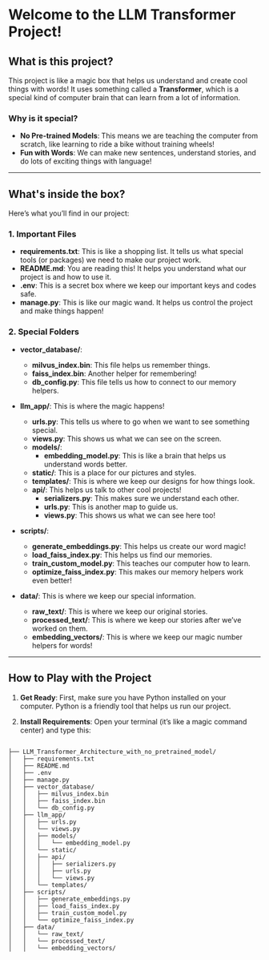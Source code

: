 # Welcome to the LLM Transformer Project!

## What is this project?

This project is like a magic box that helps us understand and create cool things with words! It uses something called a **Transformer**, which is a special kind of computer brain that can learn from a lot of information.

### Why is it special?

- **No Pre-trained Models**: This means we are teaching the computer from scratch, like learning to ride a bike without training wheels!
- **Fun with Words**: We can make new sentences, understand stories, and do lots of exciting things with language!

---

## What's inside the box?

Here’s what you’ll find in our project:

### 1. Important Files

- **requirements.txt**: This is like a shopping list. It tells us what special tools (or packages) we need to make our project work.
- **README.md**: You are reading this! It helps you understand what our project is and how to use it.
- **.env**: This is a secret box where we keep our important keys and codes safe.
- **manage.py**: This is like our magic wand. It helps us control the project and make things happen!

### 2. Special Folders

- **vector_database/**:
  - **milvus_index.bin**: This file helps us remember things.
  - **faiss_index.bin**: Another helper for remembering!
  - **db_config.py**: This file tells us how to connect to our memory helpers.

- **llm_app/**: This is where the magic happens!
  - **urls.py**: This tells us where to go when we want to see something special.
  - **views.py**: This shows us what we can see on the screen.
  - **models/**:
    - **embedding_model.py**: This is like a brain that helps us understand words better.
  - **static/**: This is a place for our pictures and styles.
  - **templates/**: This is where we keep our designs for how things look.
  - **api/**: This helps us talk to other cool projects!
    - **serializers.py**: This makes sure we understand each other.
    - **urls.py**: This is another map to guide us.
    - **views.py**: This shows us what we can see here too!

- **scripts/**:
  - **generate_embeddings.py**: This helps us create our word magic!
  - **load_faiss_index.py**: This helps us find our memories.
  - **train_custom_model.py**: This teaches our computer how to learn.
  - **optimize_faiss_index.py**: This makes our memory helpers work even better!

- **data/**: This is where we keep our special information.
  - **raw_text/**: This is where we keep our original stories.
  - **processed_text/**: This is where we keep our stories after we’ve worked on them.
  - **embedding_vectors/**: This is where we keep our magic number helpers for words!

---

## How to Play with the Project

1. **Get Ready**: First, make sure you have Python installed on your computer. Python is a friendly tool that helps us run our project.

2. **Install Requirements**: Open your terminal (it’s like a magic command center) and type this:


```

├── LLM_Transformer_Architecture_with_no_pretrained_model/
│   ├── requirements.txt
│   ├── README.md
│   ├── .env
│   ├── manage.py
│   ├── vector_database/
│   │   ├── milvus_index.bin
│   │   ├── faiss_index.bin
│   │   └── db_config.py
│   ├── llm_app/
│   │   ├── urls.py
│   │   └── views.py
│   │   ├── models/
│   │   │   └── embedding_model.py
│   │   └── static/
│   │   ├── api/
│   │   │   ├── serializers.py
│   │   │   ├── urls.py
│   │   │   └── views.py
│   │   └── templates/
│   ├── scripts/
│   │   ├── generate_embeddings.py
│   │   ├── load_faiss_index.py
│   │   ├── train_custom_model.py
│   │   └── optimize_faiss_index.py
│   ├── data/
│   │   └── raw_text/
│   │   └── processed_text/
│   │   └── embedding_vectors/


